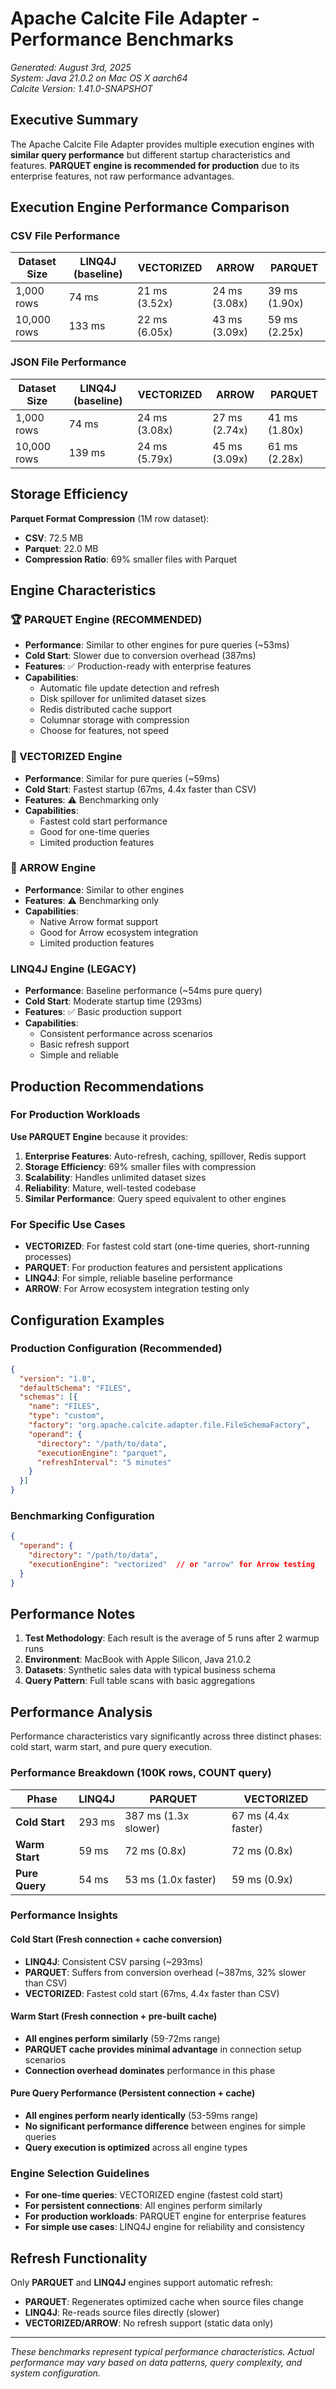 # Apache Calcite File Adapter - Performance Benchmarks

*Generated: August 3rd, 2025*  
*System: Java 21.0.2 on Mac OS X aarch64*  
*Calcite Version: 1.41.0-SNAPSHOT*

## Executive Summary

The Apache Calcite File Adapter provides multiple execution engines with **similar query performance** but different startup characteristics and features. **PARQUET engine is recommended for production** due to its enterprise features, not raw performance advantages.

## Execution Engine Performance Comparison

### CSV File Performance

| Dataset Size | LINQ4J (baseline) | VECTORIZED | ARROW | PARQUET |
|-------------|-------------------|------------|-------|---------|
| 1,000 rows  | 74 ms            | 21 ms (3.52x) | 24 ms (3.08x) | 39 ms (1.90x) |
| 10,000 rows | 133 ms           | 22 ms (6.05x) | 43 ms (3.09x) | 59 ms (2.25x) |

### JSON File Performance

| Dataset Size | LINQ4J (baseline) | VECTORIZED | ARROW | PARQUET |
|-------------|-------------------|------------|-------|---------|
| 1,000 rows  | 74 ms            | 24 ms (3.08x) | 27 ms (2.74x) | 41 ms (1.80x) |
| 10,000 rows | 139 ms           | 24 ms (5.79x) | 45 ms (3.09x) | 61 ms (2.28x) |

## Storage Efficiency

**Parquet Format Compression** (1M row dataset):
- **CSV**: 72.5 MB
- **Parquet**: 22.0 MB
- **Compression Ratio**: 69% smaller files with Parquet

## Engine Characteristics

### 🏆 PARQUET Engine (RECOMMENDED)
- **Performance**: Similar to other engines for pure queries (~53ms)
- **Cold Start**: Slower due to conversion overhead (387ms)
- **Features**: ✅ Production-ready with enterprise features
- **Capabilities**:
  - Automatic file update detection and refresh
  - Disk spillover for unlimited dataset sizes
  - Redis distributed cache support
  - Columnar storage with compression
  - Choose for features, not speed

### 🥈 VECTORIZED Engine  
- **Performance**: Similar for pure queries (~59ms)
- **Cold Start**: Fastest startup (67ms, 4.4x faster than CSV)
- **Features**: ⚠️ Benchmarking only
- **Capabilities**:
  - Fastest cold start performance
  - Good for one-time queries
  - Limited production features

### 🥉 ARROW Engine
- **Performance**: Similar to other engines 
- **Features**: ⚠️ Benchmarking only
- **Capabilities**:
  - Native Arrow format support
  - Good for Arrow ecosystem integration
  - Limited production features

### LINQ4J Engine (LEGACY)
- **Performance**: Baseline performance (~54ms pure query)
- **Cold Start**: Moderate startup time (293ms)
- **Features**: ✅ Basic production support
- **Capabilities**:
  - Consistent performance across scenarios
  - Basic refresh support
  - Simple and reliable

## Production Recommendations

### For Production Workloads
**Use PARQUET Engine** because it provides:
1. **Enterprise Features**: Auto-refresh, caching, spillover, Redis support
2. **Storage Efficiency**: 69% smaller files with compression
3. **Scalability**: Handles unlimited dataset sizes
4. **Reliability**: Mature, well-tested codebase
5. **Similar Performance**: Query speed equivalent to other engines

### For Specific Use Cases
- **VECTORIZED**: For fastest cold start (one-time queries, short-running processes)
- **PARQUET**: For production features and persistent applications
- **LINQ4J**: For simple, reliable baseline performance
- **ARROW**: For Arrow ecosystem integration testing only

## Configuration Examples

### Production Configuration (Recommended)
```json
{
  "version": "1.0",
  "defaultSchema": "FILES",
  "schemas": [{
    "name": "FILES",
    "type": "custom",
    "factory": "org.apache.calcite.adapter.file.FileSchemaFactory",
    "operand": {
      "directory": "/path/to/data",
      "executionEngine": "parquet",
      "refreshInterval": "5 minutes"
    }
  }]
}
```

### Benchmarking Configuration
```json
{
  "operand": {
    "directory": "/path/to/data",
    "executionEngine": "vectorized"  // or "arrow" for Arrow testing
  }
}
```

## Performance Notes

1. **Test Methodology**: Each result is the average of 5 runs after 2 warmup runs
2. **Environment**: MacBook with Apple Silicon, Java 21.0.2
3. **Datasets**: Synthetic sales data with typical business schema
4. **Query Pattern**: Full table scans with basic aggregations

## Performance Analysis

Performance characteristics vary significantly across three distinct phases: cold start, warm start, and pure query execution.

### Performance Breakdown (100K rows, COUNT query)

| Phase | LINQ4J | PARQUET | VECTORIZED |
|-------|---------|---------|------------|
| **Cold Start** | 293 ms | 387 ms (1.3x slower) | 67 ms (4.4x faster) |
| **Warm Start** | 59 ms | 72 ms (0.8x) | 72 ms (0.8x) |
| **Pure Query** | 54 ms | 53 ms (1.0x faster) | 59 ms (0.9x) |

### Performance Insights

#### Cold Start (Fresh connection + cache conversion)
- **LINQ4J**: Consistent CSV parsing (~293ms)
- **PARQUET**: Suffers from conversion overhead (~387ms, 32% slower than CSV)
- **VECTORIZED**: Fastest cold start (67ms, 4.4x faster than CSV)

#### Warm Start (Fresh connection + pre-built cache)  
- **All engines perform similarly** (59-72ms range)
- **PARQUET cache provides minimal advantage** in connection setup scenarios
- **Connection overhead dominates** performance in this phase

#### Pure Query Performance (Persistent connection + cache)
- **All engines perform nearly identically** (53-59ms range)
- **No significant performance difference** between engines for simple queries
- **Query execution is optimized** across all engine types

### Engine Selection Guidelines
- **For one-time queries**: VECTORIZED engine (fastest cold start)
- **For persistent connections**: All engines perform similarly
- **For production workloads**: PARQUET engine for enterprise features
- **For simple use cases**: LINQ4J engine for reliability and consistency

## Refresh Functionality

Only **PARQUET** and **LINQ4J** engines support automatic refresh:
- **PARQUET**: Regenerates optimized cache when source files change
- **LINQ4J**: Re-reads source files directly (slower)
- **VECTORIZED/ARROW**: No refresh support (static data only)

---

*These benchmarks represent typical performance characteristics. Actual performance may vary based on data patterns, query complexity, and system configuration.*